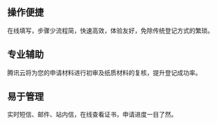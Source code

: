 ## 操作便捷
在线填写，步骤少流程简，快速高效，体验友好，免除传统登记方式的繁琐。

## 专业辅助
腾讯云将为您的申请材料进行初审及纸质材料的复核，提升登记成功率。

## 易于管理
实时短信、邮件、站内信，在线查看证书，申请进度一目了然。
